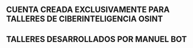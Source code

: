 <h2>CUENTA CREADA EXCLUSIVAMENTE PARA TALLERES DE CIBERINTELIGENCIA OSINT </h2>
<h2>TALLERES DESARROLLADOS POR MANUEL BOT </h2>
